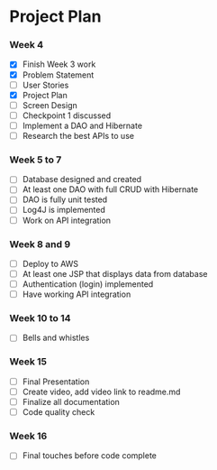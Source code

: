 # Project Plan

### Week 4
- [X] Finish Week 3 work
- [X] Problem Statement
- [ ] User Stories
- [X] Project Plan
- [ ] Screen Design
- [ ] Checkpoint 1 discussed
- [ ] Implement a DAO and Hibernate
- [ ] Research the best APIs to use

### Week 5 to 7
- [ ] Database designed and created
- [ ] At least one DAO with full CRUD with Hibernate
- [ ] DAO is fully unit tested
- [ ] Log4J is implemented
- [ ] Work on API integration

### Week 8 and 9
- [ ] Deploy to AWS
- [ ] At least one JSP that displays data from database
- [ ] Authentication (login) implemented
- [ ] Have working API integration

### Week 10 to 14
- [ ] Bells and whistles

### Week 15
- [ ] Final Presentation
- [ ] Create video, add video link to readme.md
- [ ] Finalize all documentation
- [ ] Code quality check

### Week 16
- [ ] Final touches before code complete